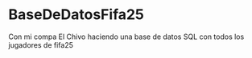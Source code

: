 # BaseDeDatosFifa25
Con mi compa El Chivo haciendo una base de datos SQL con todos los jugadores de fifa25
